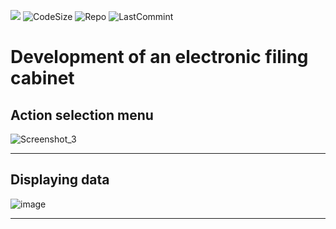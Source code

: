 ![](https://img.shields.io/tokei/lines/github.com/AlexeyLepov/ConsoleCrudApp?style=for-the-badge)
![CodeSize](https://img.shields.io/github/languages/code-size/AlexeyLepov/ConsoleCrudApp?style=for-the-badge)
![Repo](https://img.shields.io/github/repo-size/AlexeyLepov/ConsoleCrudApp?style=for-the-badge)
![LastCommint](https://img.shields.io/github/last-commit/AlexeyLepov/ConsoleCrudApp?style=for-the-badge)

# Development of an electronic filing cabinet

Action selection menu
-------------------------------------------------------------------------

![Screenshot_3](https://user-images.githubusercontent.com/77492646/221263203-b59a7eab-6aff-4167-85c2-8bb2e7ed6236.png)

-------------------------------------------------------------------------

Displaying data 
-------------------------------------------------------------------------
![image](https://user-images.githubusercontent.com/77492646/221263983-393fa335-ff5a-4481-992b-36d467dd0a84.png)

-------------------------------------------------------------------------
